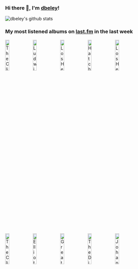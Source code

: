 ### Hi there 👋, I'm [dbeley](https://dbeley.ovh/en)!

![dbeley's github stats](https://github-readme-stats.vercel.app/api?username=dbeley)

### My most listened albums on [last.fm](https://www.last.fm/user/d_beley) in the last week

[<img src='https://lastfm.freetls.fastly.net/i/u/300x300/905593398b064299a5b9fd4c9de66d7c.jpg' width='16%' height='16%' alt='The Clientele - Suburban Light'>](https://www.last.fm/music/the%2bclientele/suburban%2blight)&nbsp;
[<img src='https://lastfm.freetls.fastly.net/i/u/300x300/ebc876b84e2a0b614bb15953a33922a0.jpg' width='16%' height='16%' alt='Ludwig van Beethoven - Beethoven: The Symphonies'>](https://www.last.fm/music/ludwig%2bvan%2bbeethoven/beethoven%253a%2bthe%2bsymphonies)&nbsp;
[<img src='https://lastfm.freetls.fastly.net/i/u/300x300/2e51d9b517ea442ac4ab0c06a845f88a.png' width='16%' height='16%' alt='Los Hermanos - Ventura'>](https://www.last.fm/music/los%2bhermanos/ventura)&nbsp;
[<img src='https://lastfm.freetls.fastly.net/i/u/300x300/2c04a996fe2cfe61da13eadc402cdfdd.png' width='16%' height='16%' alt='Hatchie - Keepsake'>](https://www.last.fm/music/hatchie/keepsake)&nbsp;
[<img src='https://lastfm.freetls.fastly.net/i/u/300x300/b48c68a23f234618c6aa420ba66d21c8.png' width='16%' height='16%' alt='Los Hermanos - Bloco do Eu Sozinho'>](https://www.last.fm/music/los%2bhermanos/bloco%2bdo%2beu%2bsozinho)&nbsp;
<br>
[<img src='https://lastfm.freetls.fastly.net/i/u/300x300/5e590dccd7b6451ac5f8bb299c8bb549.png' width='16%' height='16%' alt='The Clientele - Strange Geometry'>](https://www.last.fm/music/the%2bclientele/strange%2bgeometry)&nbsp;
[<img src='https://lastfm.freetls.fastly.net/i/u/300x300/703bc44a2aba153597e762c4a6854f98.jpg' width='16%' height='16%' alt='Elliott Smith - From a Basement on the Hill'>](https://www.last.fm/music/elliott%2bsmith/from%2ba%2bbasement%2bon%2bthe%2bhill)&nbsp;
[<img src='https://lastfm.freetls.fastly.net/i/u/300x300/4c47b38ce2c8273ec6c34644db14a686.jpg' width='16%' height='16%' alt='Great Grandpa - Four Of Arrows'>](https://www.last.fm/music/great%2bgrandpa/four%2bof%2barrows)&nbsp;
[<img src='https://lastfm.freetls.fastly.net/i/u/300x300/0423a914eed44766a3218bd78f27aaa7.png' width='16%' height='16%' alt='The Dismemberment Plan - Change'>](https://www.last.fm/music/the%2bdismemberment%2bplan/change)&nbsp;
[<img src='https://lastfm.freetls.fastly.net/i/u/300x300/c7ee5a5668e133ae04ba80c6b1b2f5b8.jpg' width='16%' height='16%' alt='Johann Sebastian Bach - Bach, J.S.: Brandenburg Concertos Nos.1 - 3'>](https://www.last.fm/music/johann%2bsebastian%2bbach/bach%252c%2bj.s.%253a%2bbrandenburg%2bconcertos%2bnos.1%2b-%2b3)&nbsp;
<br>
